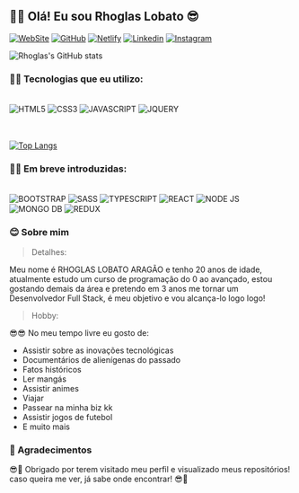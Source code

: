 <!-- Apresentação -->
## 👻👻 Olá! Eu sou Rhoglas Lobato 😎

<!-- Redes sociais -->
[![WebSite](https://img.shields.io/badge/kelrho.com.br-SITE-76B900?style=for-the-badge&logoColor=white)](https://kelrho.com.br)
[![GitHub](https://img.shields.io/badge/GitHub-100000?style=for-the-badge&logo=github&logoColor=white)](https://github.com/RhoglasLobato/RhoglasLobato)
[![Netlify](https://img.shields.io/badge/Netlify-00C7B7?style=for-the-badge&logo=netlify&logoColor=white)](https://app.netlify.com/teams/rhoglaslobato/overview)
[![Linkedin](https://img.shields.io/badge/LinkedIn-0077B5?style=for-the-badge&logo=linkedin&logoColor=white)](https://www.linkedin.com/in/rhoglas-lobato-arag%C3%A3o-29946922a/)
[![Instagram](https://img.shields.io/badge/Instagram-E4405F?style=for-the-badge&logo=instagram&logoColor=white)](https://www.instagram.com/refresh_dev)

<!-- Git status -->
![Rhoglas's GitHub stats](https://github-readme-stats.vercel.app/api?username=RhoglasLobato&show_icons=true&theme=highcontrast)

<!-- Tecnologias -->
### 👾🤓 Tecnologias que eu utilizo:
 
<!-- Imagens das techs -->
<div style='display: inline-block'>
<br/>
<img align='center' alt='HTML5' src='https://img.shields.io/badge/HTML5-E34F26?style=for-the-badge&logo=html5&logoColor=white'>
<img align='center' alt='CSS3' src='https://img.shields.io/badge/CSS3-1572B6?style=for-the-badge&logo=css3&logoColor=white'>
<img align='center' alt='JAVASCRIPT' src='https://img.shields.io/badge/JavaScript-323330?style=for-the-badge&logo=javascript&logoColor=yellow'>
<img align='center' alt='JQUERY' src='https://img.shields.io/badge/jQuery-0769AD?style=for-the-badge&logo=jquery&logoColor=white'>
<br/>
<br/>
<br/>
</div>

<!-- Gráfico de usabilidade -->
[![Top Langs](https://github-readme-stats.vercel.app/api/top-langs/?username=RhoglasLobato)](https://github.com/anuraghazra/github-readme-stats)


<!-- Em breve -->
### 👾🚀 Em breve introduzidas:

<div style='display: inline-block'>
<br/>
<img align='center' alt='BOOTSTRAP' src='https://img.shields.io/badge/Bootstrap-563D7C?style=for-the-badge&logo=bootstrap&logoColor=white'>
<img align='center' alt='SASS' src='https://img.shields.io/badge/Sass-CC6699?style=for-the-badge&logo=sass&logoColor=white'>
<img align='center' alt='TYPESCRIPT' src='https://img.shields.io/badge/TypeScript-007ACC?style=for-the-badge&logo=typescript&logoColor=white'>
<img align='center' alt='REACT' src='https://img.shields.io/badge/React-20232A?style=for-the-badge&logo=react&logoColor=61DAFB'>
<img align='center' alt='NODE JS' src='https://img.shields.io/badge/Node.js-43853D?style=for-the-badge&logo=node.js&logoColor=white'>
<img align='center' alt='MONGO DB' src='https://img.shields.io/badge/MongoDB-4EA94B?style=for-the-badge&logo=mongodb&logoColor=white'>
<img align='center' alt='REDUX' src='https://img.shields.io/badge/Redux-593D88?style=for-the-badge&logo=redux&logoColor=white'>
</div>

<!-- Sobre mim -->

### 😊 Sobre mim

> Detalhes:

<p> Meu nome é RHOGLAS LOBATO ARAGÃO e tenho 20 anos de idade, atualmente estudo um curso de programação do 0 ao avançado, estou gostando demais da área e pretendo em 3 anos me tornar um Desenvolvedor Full Stack, é meu objetivo e vou alcança-lo logo logo!</p>

> Hobby:

😎😎 No meu tempo livre eu gosto de:

- Assistir sobre as inovações tecnológicas
- Documentários de alienígenas do passado
- Fatos históricos 
- Ler mangás
- Assistir animes
- Viajar
- Passear na minha biz kk
- Assistir jogos de futebol
- E muito mais

### 👻 Agradecimentos 

😎👻 Obrigado por terem visitado meu perfil e visualizado meus repositórios! caso queira me ver, já sabe onde encontrar! 😎👻
